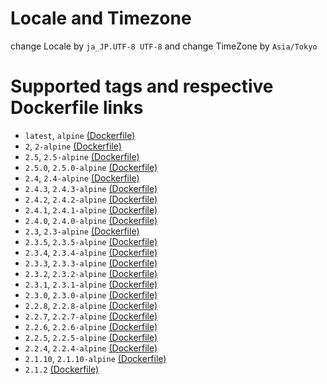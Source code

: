 # Locale and Timezone

change Locale by `ja_JP.UTF-8 UTF-8`
and
change TimeZone by `Asia/Tokyo`

# Supported tags and respective Dockerfile links

* `latest`, `alpine` [(Dockerfile)](https://github.com/gendosu/docker-ruby)
* `2`, `2-alpine` [(Dockerfile)](https://github.com/gendosu/docker-ruby/blob/2)
* `2.5`, `2.5-alpine` [(Dockerfile)](https://github.com/gendosu/docker-ruby/blob/2.5)
* `2.5.0`, `2.5.0-alpine` [(Dockerfile)](https://github.com/gendosu/docker-ruby/blob/2.5.0)
* `2.4`, `2.4-alpine` [(Dockerfile)](https://github.com/gendosu/docker-ruby/blob/2.4)
* `2.4.3`, `2.4.3-alpine` [(Dockerfile)](https://github.com/gendosu/docker-ruby/blob/2.4.3)
* `2.4.2`, `2.4.2-alpine` [(Dockerfile)](https://github.com/gendosu/docker-ruby/blob/2.4.2)
* `2.4.1`, `2.4.1-alpine` [(Dockerfile)](https://github.com/gendosu/docker-ruby/blob/2.4.1)
* `2.4.0`, `2.4.0-alpine` [(Dockerfile)](https://github.com/gendosu/docker-ruby/blob/2.4.0)
* `2.3`, `2.3-alpine` [(Dockerfile)](https://github.com/gendosu/docker-ruby/blob/2.3)
* `2.3.5`, `2.3.5-alpine` [(Dockerfile)](https://github.com/gendosu/docker-ruby/blob/2.3.5)
* `2.3.4`, `2.3.4-alpine` [(Dockerfile)](https://github.com/gendosu/docker-ruby/blob/2.3.4)
* `2.3.3`, `2.3.3-alpine` [(Dockerfile)](https://github.com/gendosu/docker-ruby/blob/2.3.3)
* `2.3.2`, `2.3.2-alpine` [(Dockerfile)](https://github.com/gendosu/docker-ruby/blob/2.3.2)
* `2.3.1`, `2.3.1-alpine` [(Dockerfile)](https://github.com/gendosu/docker-ruby/blob/2.3.1)
* `2.3.0`, `2.3.0-alpine` [(Dockerfile)](https://github.com/gendosu/docker-ruby/blob/2.3.0)
* `2.2.8`, `2.2.8-alpine` [(Dockerfile)](https://github.com/gendosu/docker-ruby/blob/2.2.8)
* `2.2.7`, `2.2.7-alpine` [(Dockerfile)](https://github.com/gendosu/docker-ruby/blob/2.2.7)
* `2.2.6`, `2.2.6-alpine` [(Dockerfile)](https://github.com/gendosu/docker-ruby/blob/2.2.6)
* `2.2.5`, `2.2.5-alpine` [(Dockerfile)](https://github.com/gendosu/docker-ruby/blob/2.2.5)
* `2.2.4`, `2.2.4-alpine` [(Dockerfile)](https://github.com/gendosu/docker-ruby/blob/2.2.4)
* `2.1.10`, `2.1.10-alpine` [(Dockerfile)](https://github.com/gendosu/docker-ruby/blob/2.1.10)
* `2.1.2` [(Dockerfile)](https://github.com/gendosu/docker-ruby/blob/2.1.2)
